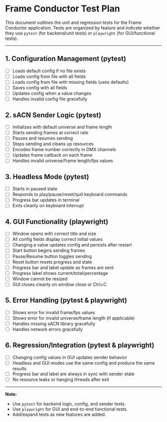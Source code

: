 # Frame Conductor Test Plan

This document outlines the unit and regression tests for the Frame Conductor application. Tests are organized by feature and indicate whether they use `pytest` (for backend/unit tests) or `playwright` (for GUI/functional tests).

---

## 1. Configuration Management (pytest)
- [ ] Loads default config if no file exists
- [ ] Loads config from file with all fields
- [ ] Loads config from file with missing fields (uses defaults)
- [ ] Saves config with all fields
- [ ] Updates config when a value changes
- [ ] Handles invalid config file gracefully

## 2. sACN Sender Logic (pytest)
- [ ] Initializes with default universe and frame length
- [ ] Starts sending frames at correct rate
- [ ] Pauses and resumes sending
- [ ] Stops sending and cleans up resources
- [ ] Encodes frame number correctly in DMX channels
- [ ] Updates frame callback on each frame
- [ ] Handles invalid universe/frame length/fps values

## 3. Headless Mode (pytest)
- [ ] Starts in paused state
- [ ] Responds to play/pause/reset/quit keyboard commands
- [ ] Progress bar updates in terminal
- [ ] Exits cleanly on keyboard interrupt

## 4. GUI Functionality (playwright)
- [ ] Window opens with correct title and size
- [ ] All config fields display correct initial values
- [ ] Changing a value updates config and persists after restart
- [ ] Start button begins sending frames
- [ ] Pause/Resume button toggles sending
- [ ] Reset button resets progress and state
- [ ] Progress bar and label update as frames are sent
- [ ] Progress label shows current/total/percentage
- [ ] Window cannot be resized
- [ ] GUI closes cleanly on window close or Ctrl+C

## 5. Error Handling (pytest & playwright)
- [ ] Shows error for invalid frame/fps values
- [ ] Shows error for invalid universe/frame length (if applicable)
- [ ] Handles missing sACN library gracefully
- [ ] Handles network errors gracefully

## 6. Regression/Integration (pytest & playwright)
- [ ] Changing config values in GUI updates sender behavior
- [ ] Headless and GUI modes use the same config and produce the same results
- [ ] Progress bar and label are always in sync with sender state
- [ ] No resource leaks or hanging threads after exit

---

**Note:**
- Use `pytest` for backend logic, config, and sender tests.
- Use `playwright` for GUI and end-to-end functional tests.
- Add/expand tests as new features are added. 